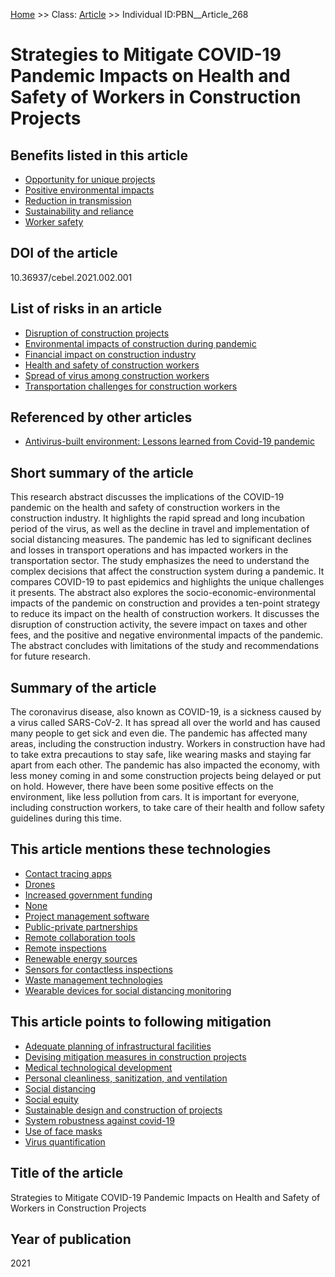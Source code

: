 [Home](https://github.com/mm80843/T3.5/blob/pages/index.md) >> Class: [Article](https://github.com/mm80843/T3.5/tree/pages/docs/Article/index.md) >> Individual ID:PBN__Article_268 

# __Strategies to Mitigate COVID-19 Pandemic Impacts on Health and Safety of Workers in Construction Projects__

## Benefits listed in this article

* [Opportunity for unique projects](https://github.com/mm80843/T3.5/blob/pages/Benef/PBN__Benef_262.md)
* [Positive environmental impacts](https://github.com/mm80843/T3.5/blob/pages/Benef/PBN__Benef_1269.md)
* [Reduction in transmission](https://github.com/mm80843/T3.5/blob/pages/Benef/PBN__Benef_1011.md)
* [Sustainability and reliance](https://github.com/mm80843/T3.5/blob/pages/Benef/PBN__Benef_1270.md)
* [Worker safety](https://github.com/mm80843/T3.5/blob/pages/Benef/PBN__Benef_1268.md)

## DOI of the article

10.36937/cebel.2021.002.001

## List of risks in an article

* [Disruption of construction projects](https://github.com/mm80843/T3.5/blob/pages/Risk/PBN__Risk_1550.md)
* [Environmental impacts of construction during pandemic](https://github.com/mm80843/T3.5/blob/pages/Risk/PBN__Risk_1547.md)
* [Financial impact on construction industry](https://github.com/mm80843/T3.5/blob/pages/Risk/PBN__Risk_1548.md)
* [Health and safety of construction workers](https://github.com/mm80843/T3.5/blob/pages/Risk/PBN__Risk_1546.md)
* [Spread of virus among construction workers](https://github.com/mm80843/T3.5/blob/pages/Risk/PBN__Risk_1549.md)
* [Transportation challenges for construction workers](https://github.com/mm80843/T3.5/blob/pages/Risk/PBN__Risk_1551.md)

## Referenced by other articles

* [Antivirus-built environment: Lessons learned from Covid-19 pandemic](https://github.com/mm80843/T3.5/blob/pages/Article/PBN__Article_298.md)

## Short summary of the article

This research abstract discusses the implications of the COVID-19 pandemic on the health and safety of construction workers in the construction industry. It highlights the rapid spread and long incubation period of the virus, as well as the decline in travel and implementation of social distancing measures. The pandemic has led to significant declines and losses in transport operations and has impacted workers in the transportation sector. The study emphasizes the need to understand the complex decisions that affect the construction system during a pandemic. It compares COVID-19 to past epidemics and highlights the unique challenges it presents. The abstract also explores the socio-economic-environmental impacts of the pandemic on construction and provides a ten-point strategy to reduce its impact on the health of construction workers. It discusses the disruption of construction activity, the severe impact on taxes and other fees, and the positive and negative environmental impacts of the pandemic. The abstract concludes with limitations of the study and recommendations for future research.

## Summary of the article

The coronavirus disease, also known as COVID-19, is a sickness caused by a virus called SARS-CoV-2. It has spread all over the world and has caused many people to get sick and even die. The pandemic has affected many areas, including the construction industry. Workers in construction have had to take extra precautions to stay safe, like wearing masks and staying far apart from each other. The pandemic has also impacted the economy, with less money coming in and some construction projects being delayed or put on hold. However, there have been some positive effects on the environment, like less pollution from cars. It is important for everyone, including construction workers, to take care of their health and follow safety guidelines during this time.

## This article mentions these technologies

* [Contact tracing apps](https://github.com/mm80843/T3.5/blob/pages/Technology/PBN__Technology_864.md)
* [Drones](https://github.com/mm80843/T3.5/blob/pages/Technology/PBN__Technology_11.md)
* [Increased government funding](https://github.com/mm80843/T3.5/blob/pages/Technology/PBN__Technology_35.md)
* [None](https://github.com/mm80843/T3.5/blob/pages/Technology/PBN__Technology_55.md)
* [Project management software](https://github.com/mm80843/T3.5/blob/pages/Technology/PBN__Technology_125.md)
* [Public-private partnerships](https://github.com/mm80843/T3.5/blob/pages/Technology/PBN__Technology_130.md)
* [Remote collaboration tools](https://github.com/mm80843/T3.5/blob/pages/Technology/PBN__Technology_862.md)
* [Remote inspections](https://github.com/mm80843/T3.5/blob/pages/Technology/PBN__Technology_859.md)
* [Renewable energy sources](https://github.com/mm80843/T3.5/blob/pages/Technology/PBN__Technology_865.md)
* [Sensors for contactless inspections](https://github.com/mm80843/T3.5/blob/pages/Technology/PBN__Technology_860.md)
* [Waste management technologies](https://github.com/mm80843/T3.5/blob/pages/Technology/PBN__Technology_861.md)
* [Wearable devices for social distancing monitoring](https://github.com/mm80843/T3.5/blob/pages/Technology/PBN__Technology_863.md)

## This article points to following mitigation

* [Adequate planning of infrastructural facilities](https://github.com/mm80843/T3.5/blob/pages/Mitigation/PBN__Mitigation_275.md)
* [Devising mitigation measures in construction projects](https://github.com/mm80843/T3.5/blob/pages/Mitigation/PBN__Mitigation_3929.md)
* [Medical technological development](https://github.com/mm80843/T3.5/blob/pages/Mitigation/PBN__Mitigation_3926.md)
* [Personal cleanliness, sanitization, and ventilation](https://github.com/mm80843/T3.5/blob/pages/Mitigation/PBN__Mitigation_3925.md)
* [Social distancing](https://github.com/mm80843/T3.5/blob/pages/Mitigation/PBN__Mitigation_3930.md)
* [Social equity](https://github.com/mm80843/T3.5/blob/pages/Mitigation/PBN__Mitigation_698.md)
* [Sustainable design and construction of projects](https://github.com/mm80843/T3.5/blob/pages/Mitigation/PBN__Mitigation_3924.md)
* [System robustness against covid-19](https://github.com/mm80843/T3.5/blob/pages/Mitigation/PBN__Mitigation_3927.md)
* [Use of face masks](https://github.com/mm80843/T3.5/blob/pages/Mitigation/PBN__Mitigation_3928.md)
* [Virus quantification](https://github.com/mm80843/T3.5/blob/pages/Mitigation/PBN__Mitigation_3923.md)

## Title of the article

Strategies to Mitigate COVID-19 Pandemic Impacts on Health and Safety of Workers in Construction Projects

## Year of publication

2021

